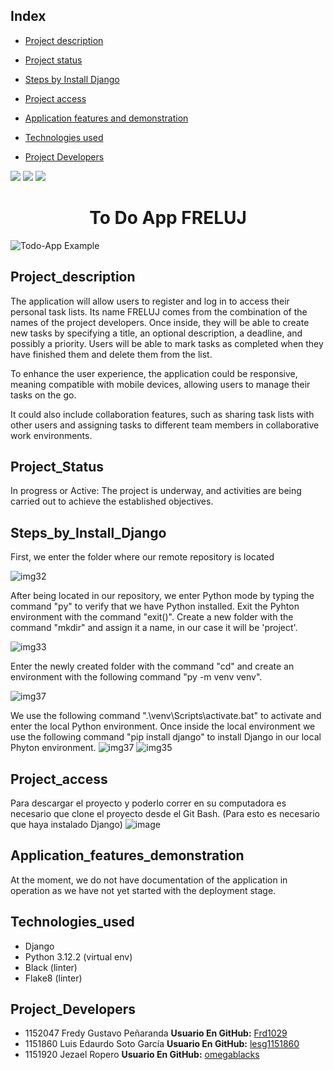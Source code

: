 ## Index

* [Project description](#Project_description)

* [Project status](#Project_Status)

* [Steps by Install Django](#Steps_by_Install_Django)

* [Project access](#Project_access)

* [Application features and demonstration](#Application_features_demonstration)

* [Technologies used](#Technologies_used)

* [Project Developers](#Project_Developers)

  
<p align="left">
   <img src="https://img.shields.io/badge/STATUS-IN%20PROGRESS-green">
   <img src="https://img.shields.io/badge/License-UFPS-red">
   <img src="https://img.shields.io/badge/Python-3.12.2-blue">
   </p>

<h1 align="center"> To Do App FRELUJ </h1>

![Todo-App Example](https://github.com/Frd1029/to_do_app/assets/75369255/5a5849fe-5170-4f8b-83c4-173622ca9b28)

## Project_description

The application will allow users to register and log in to access their personal task lists. Its name FRELUJ comes from the combination of the names of the project developers.
Once inside, they will be able to create new tasks by specifying a title, an optional description, a deadline, and possibly a priority.
Users will be able to mark tasks as completed when they have finished them and delete them from the list.

To enhance the user experience, the application could be responsive, meaning compatible with mobile devices, allowing users to manage their tasks on the go.

It could also include collaboration features, such as sharing task lists with other users and assigning tasks to different team members in collaborative work environments.

## Project_Status

In progress or Active: The project is underway, and activities are being carried out to achieve the established objectives.

## Steps_by_Install_Django

First, we enter the folder where our remote repository is located

![img32](https://github.com/Frd1029/to_do_app/assets/75369255/33893a9f-dbbf-461e-8319-a5ff02509920)

After being located in our repository, we enter Python mode by typing the command "py" to verify that we have Python installed. Exit the Pyhton environment with the command "exit()". Create a new folder with the command "mkdir" and assign it a name, in our case it will be 'project'.

![img33](https://github.com/Frd1029/to_do_app/assets/75369255/717c0d2f-fd16-4258-a314-c5c4936078e2)

Enter the newly created folder with the command "cd" and create an environment with the following command "py -m venv venv".

![img37](https://github.com/Frd1029/to_do_app/assets/75369255/2381d277-5b0c-4095-add2-12dcf17374b4)

We use the following command ".\venv\Scripts\activate.bat" to activate and enter the local Python environment. Once inside the local environment we use the following command "pip install django" to install Django in our local Phyton environment.
![img37](https://github.com/Frd1029/to_do_app/assets/75369255/15d1608d-ae14-4070-9c09-73a05a508363)
![img35](https://github.com/Frd1029/to_do_app/assets/75369255/3b7e2dc4-196e-4ecd-a3c9-7281542f2938)

## Project_access

Para descargar el proyecto y poderlo correr en su computadora es necesario que clone el proyecto desde el Git Bash. (Para esto es necesario que haya instalado Django)
![image](https://github.com/Frd1029/to_do_app/assets/75369255/ed6de130-197b-4a73-ad39-c5c28b3ecfea)


## Application_features_demonstration

At the moment, we do not have documentation of the application in operation as we have not yet started with the deployment stage.

## Technologies_used

* Django
* Python 3.12.2 (virtual env)
* Black (linter)
* Flake8 (linter)

## Project_Developers

- 1152047 Fredy Gustavo Peñaranda 
    **Usuario En GitHub:** [Frd1029](https://github.com/Frd1029)
- 1151860 Luis Edaurdo Soto García 
    **Usuario En GitHub:** [lesg1151860](https://github.com/lesg1151860)
- 1151920 Jezael Ropero 
    **Usuario En GitHub:** [omegablacks](https://github.com/omegablacks)
